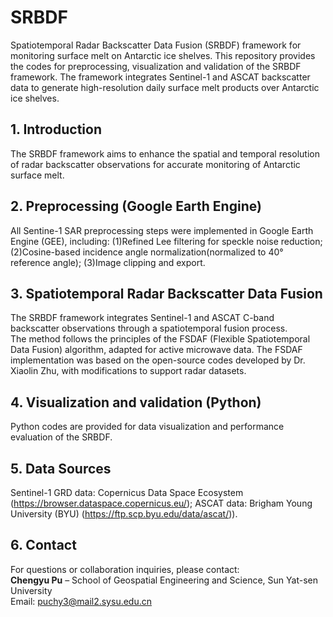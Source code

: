 # SRBDF
Spatiotemporal Radar Backscatter Data Fusion (SRBDF) framework for monitoring surface melt on Antarctic ice shelves.
This repository provides the codes for preprocessing, visualization and validation of the SRBDF framework. The framework integrates Sentinel-1 and ASCAT backscatter data to generate high-resolution daily surface melt products over Antarctic ice shelves.

## 1. Introduction
The SRBDF framework aims to enhance the spatial and temporal resolution of radar backscatter observations for accurate monitoring of Antarctic surface melt.

## 2. Preprocessing (Google Earth Engine)

All Sentine-1 SAR preprocessing steps were implemented in Google Earth Engine (GEE), including:
(1)Refined Lee filtering for speckle noise reduction;
(2)Cosine-based incidence angle normalization(normalized to 40° reference angle);
(3)Image clipping and export.

## 3. Spatiotemporal Radar Backscatter Data Fusion
The SRBDF framework integrates Sentinel-1 and ASCAT C-band backscatter observations through a spatiotemporal fusion process.  
The method follows the principles of the FSDAF (Flexible Spatiotemporal Data Fusion) algorithm, adapted for active microwave data. The FSDAF implementation was based on the open-source codes developed by Dr. Xiaolin Zhu, with modifications to support radar datasets.

## 4. Visualization and validation (Python)
Python codes are provided for data visualization and performance evaluation of the SRBDF.

## 5. Data Sources
Sentinel-1 GRD data: Copernicus Data Space Ecosystem (https://browser.dataspace.copernicus.eu/);
ASCAT data: Brigham Young University (BYU) (https://ftp.scp.byu.edu/data/ascat/)).

## 6. Contact
For questions or collaboration inquiries, please contact:  
**Chengyu Pu** – School of Geospatial Engineering and Science, Sun Yat-sen University  
Email: puchy3@mail2.sysu.edu.cn
